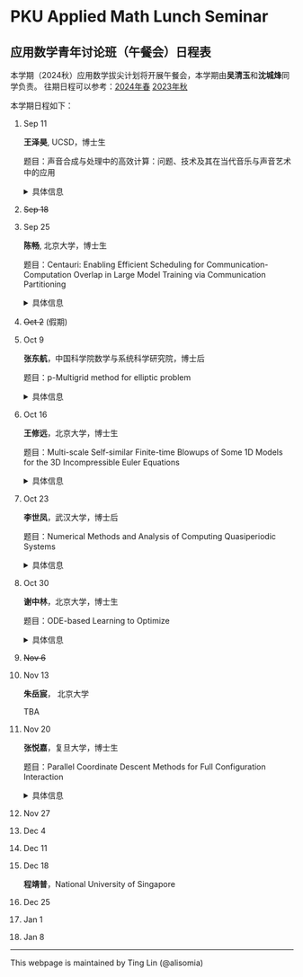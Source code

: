 # PKU Applied Math Lunch Seminar

## 应用数学青年讨论班（午餐会）日程表

本学期（2024秋）应用数学拔尖计划将开展午餐会，本学期由**吴清玉**和**沈城烽**同学负责。
往期日程可以参考：[2024年春](2024Spring.html) [2023年秋](2023Fall.html)

本学期日程如下：

1. Sep 11

    **王泽昊**, UCSD，博士生

    题目：声音合成与处理中的高效计算：问题、技术及其在当代音乐与声音艺术中的应用

    <details>
    <summary>具体信息</summary>
    
    <p>
    <b>摘要</b>:

    随着电子和数字技术的兴起，音乐和声音艺术经历了巨大的变革。与传统的大规模计算挑战不同，计算在音乐和声音艺术中的应用面临着独特的限制，例如对实时性和交互性的需求、在低功耗微控制器上实现的必要性，以及在精确性与听觉感知之间的微妙平衡。在此次演讲中，我将重点探讨当代音乐和声音艺术中的声音合成与处理的高效计算。我将首先介绍计算在这些艺术领域中的应用，特别是在声音合成与处理方面。随后，我将讨论各种算法及其在不同硬件平台上的实现，结合我在物理建模声音合成和乐器设计方面的研究与实践。最后，我将分享我对这些较为成熟的技术在音乐和声音艺术实践中潜在应用的看法。
    </p>
    <p>
    <b>报告人信息</b>:

    王泽昊是一名计算机音乐研究者和实践者，常驻于圣地亚哥和上海。他目前是加州大学圣地亚哥分校（UCSD）音乐系的计算机音乐博士候选人，导师为Tom Erbe教授和Miller Puckette教授，同时也在上海纽约大学（NYU Shanghai）担任Alex Ruthmann教授的访问研究员。此前，他在北京大学数学科学学院获得了学士学位。他的研究涵盖了音乐声学、声音合成和乐器设计，并与斯坦福大学CCRMA、爱丁堡大学和纽约大学等知名机构的艺术家和研究人员紧密合作。他的研究曾在包括斯坦福大学CCRMA、罗切斯特大学以及斯德哥尔摩皇家音乐学院在内的多个国际场合进行展示。王泽昊也是一位活跃的作曲家和声音设计师，特别专注于戏剧艺术领域。他为戏剧艺术创作的作曲与声音设计曾在北京和纽约市上演。
    </p>
    
    </details>

1. ~~Sep 18~~
1. Sep 25

    **陈畅**, 北京大学，博士生
    
    题目：Centauri: Enabling Efficient Scheduling for Communication-Computation Overlap in Large Model Training via Communication Partitioning

    <details>
    <summary>具体信息</summary>
    <p>
    <b>摘要</b>:

    Efficiently training large language models (LLMs) necessitates the adoption of hybrid parallel methods, integrating multiple communications collectives within distributed partitioned graphs. Overcoming communication bottlenecks is crucial and is often achieved through communication and computation overlaps. However, existing overlap methodologies tend to lean towards either fine-grained kernel fusion or limited operation scheduling, constraining performance optimization in heterogeneous training environments.
    In this talk, we introduce Centauri, an innovative framework that encompasses comprehensive communication partitioning and hierarchical scheduling schemes for optimized overlap. We propose a partition space comprising three inherent abstraction dimensions: primitive substitution, topology-aware group partitioning, and workload partitioning. To determine the efficient overlap of communication and computation operators, we decompose the scheduling tasks in hybrid parallel training into three hierarchical tiers: operation, layer, and model. Through these techniques, our framework Centauri effectively overlaps communication latency and enhances hardware utilization.
    </p>
    <p>
    <b>报告人信息</b>:

    陈畅是北京大学前沿交叉学科研究院的博士研究生，导师为杨超。她的研究方向为高性能与分布式计算，大规模机器学习系统和分布式系统。她在本次报告的工作获得了ASPLOS 2024 Best Paper award。

    </p>
    </details>


1. ~~Oct 2~~ (假期)
1. Oct 9

    **张东航**，中国科学院数学与系统科学研究院，博士后

    题目：p-Multigrid method for elliptic problem

    <details>
    <summary>具体信息</summary>
    <p>
    <b>摘要</b>:

    In this talk, we propose the two-level and W-cycle algorithms of p-multigrid method designed to solve the linear systems of equations generated from p-version symmetric interior penalty discontinuous Galerkin (SIPDG) discretizations for elliptic problems. This SIPDG discretization employs hierarchical Legendre polynomial basis functions, where we can design restriction and prolongation operators between different discrete polynomial spaces naturally. Inspired by the uniform convergence theory of the W-cycle algorithm of hp-multigrid method in [P. F. Antonietti, et.al., SIAM J. Numer. Anal., 53 (2015)], we extend their work by providing a more refined matrix-based analysis. Specifically, we estimate the spectral radius of the stiffness matrix and its diagonal matrix, assess the approximation property of coarsest level correction, and analyze the smoothing properties of polynomial smoother based on fourth-kind Chebyshev polynomial iterative method. Building on these foundations, we provide a rigorous matrix-based convergence analysis for the proposed p-multigrid method, considering both inherited and non-inherited bilinear forms of SIPDG discretization. Our theoretical results show significant improvement over [P. F. Antonietti, et.al., SIAM J. Numer. Anal., 53 (2015)], reducing the required number of smoothing steps from O(p^2) to O(p), where p is the polynomial degree of the discrete broken polynomial space. Moreover, the convergence rate remains independent of the mesh size. Finally, several numerical experiments are presented to validate our theoretical findings.
    </p>
    <p>
    <b>报告人信息</b>:

    张东航，2015-2020 中国科学院数学与系统科学院，计算数学博士；2020-2023北京大学北京国际数学研究中心，博士后; 2023年至今，中国科学院数学与系统科学研究院基础软件研究中心。

    </p>
    </details>
1. Oct 16

   **王修远**，北京大学，博士生

   题目：Multi-scale Self-similar Finite-time Blowups of Some 1D Models for the 3D Incompressible Euler Equations

    <details>
    <summary>具体信息</summary>
    <p>
    <b>摘要</b>:

    The fundamental problem on the global regularity of the 3D Euler and Navier-Stokes equations with smooth initial data remains one of the most challenging open problems in fluid dynamics. To investigate the competition between advection and vortex stretching in the 3D Euler equations, several one-dimensional models have been proposed, including the generalized Constantin–Lax–Majda model and the one-dimensional Hou-Luo model. In this talk, we will present our recent results on self-similar finite-time blowup solutions for these models. We establish the existence of exact self-similar finite-time blowups using a novel fixed-point method and present new findings regarding the existence of singular blowup profiles. Additionally, we will introduce a novel class of asymptotically self-similar blowup that has multi-scale features, revealing a potential new mechanism for blowup in the 3D Euler equations.
    </p>
    <p>
    <b>报告人信息</b>:

    王修远是北京大学数学科学学院的计算数学博士生，导师为黄得老师，研究方向是流体力学方程的爆破解存在性问题。本次报告的部分工作发表于期刊Archive for Rational Mechanics and Analysis。

    </p>
    </details>
1. Oct 23

   **李世凤**，武汉大学，博士后

   题目：Numerical Methods and Analysis of Computing Quasiperiodic Systems

    <details>
    <summary>具体信息</summary>
    <p>
    <b>摘要</b>:

    Quasiperiodic systems are important space-filling ordered structures, without decay and translational invariance. How to solve quasiperiodic systems accurately and efficiently is of great challenge. A useful approach, the projection method (PM) [J. Comput. Phys. , 256: 428, 2014], has been proposed to compute quasiperiodic systems. However, there is a lack of theoretical analysis of PM. In this report, we present a rigorous convergence analysis of the PM by establishing a mathematical framework of quasiperiodic functions and their high-dimensional periodic functions. We also give a theoretical analysis of the quasiperiodic spectral method (QSM) based on this framework. Moreover, we investigate the accuracy and efficiency of PM, QSM and periodic approximation method in solving the linear time-dependent quasiperiodic Schrödinger equation.
    </p>
    <p>
    <b>报告人信息</b>:

    李世凤，武汉大学博士后，主要从事准周期系统的计算方法及理论分析的研究。目前，在SINUM、Automatica、J Sci. Conput.等国内外知名期刊接受并发表了多篇论文。

    </p>
    </details>
1. Oct 30

   **谢中林**，北京大学，博士生

   题目：ODE-based Learning to Optimize

    <details>
    <summary>具体信息</summary>
    <p>
    <b>摘要</b>:

    Recent years have seen a growing interest in understanding acceleration methods through the lens of ordinary differential equations (ODEs). Despite the theoretical advancements, translating the rapid convergence observed in continuous-time models to discrete-time iterative methods poses significant challenges. In this talk, we present a comprehensive framework integrating the inertial systems with Hessian-driven damping (ISHD) and learning-based approaches for developing optimization methods. We first establish the convergence condition for ensuring the convergence of the solution trajectory of ISHD. Then, we show that provided the stability condition, the sequence generated through the explicit Euler discretization of ISHD converges, which gives a large family of practical optimization methods. In order to select the best optimization method in this family, we introduce the stopping time, the time required for an optimization method derived from ISHD to achieve a predefined level of suboptimality. Then, we formulate a novel learning to optimize (L2O) problem aimed at minimizing the stopping time subject to the convergence and stability condition. Empirical validation of our framework is conducted through extensive numerical experiments. These experiments showcase the superior performance of the learned optimization methods.
    </p>
    <p>
    <b>报告人信息</b>:

    谢中林，北京大学数学科学学院博士生，导师为文再文教授。他于2021年在北京大学获得学士学位。他的研究兴趣集中在深度学习和优化领域，包括加速算法、学习优化和基于微分方程设计优化算法。

    </p>
    </details>
1. ~~Nov 6~~
1. Nov 13

    **朱岳宸**， 北京大学

    TBA

1. Nov 20

   **张悦嘉**，复旦大学，博士生

   题目：Parallel Coordinate Descent Methods for Full Configuration Interaction

    <details>
    <summary>具体信息</summary>
    <p>
    <b>摘要</b>:

    Solving the time-independent Schrödinger equation gives us full access to the chemical properties of molecules. Among all the ab-initio methods, full configuration interaction (FCI) provides the numerically exact solution under a predefined basis set. However, the FCI problem scales exponentially with respect to the number of bases and electrons and suffers from the curse of dimensionality. We develop a mutli-threaded parallel coordinate descent full configuration interaction algorithm, for the electronic structure ground-state calculation in the configuration interaction framework. The algorithm solves an unconstrained nonconvex optimization problem, via a modified block coordinate descent method with a deterministic compression strategy. CDFCI captures and updates appreciative determinants with different frequencies proportional to their importance. We demonstrate the efficiency of the algorithm on practical systems.
    </p>
    <p>
    <b>报告人信息</b>:

    张悦嘉是复旦大学的计算数学博士生。

    </p>
    </details>
1. Nov 27
1. Dec 4
1. Dec 11
1. Dec 18

   **程靖普**，National University of Singapore
1. Dec 25
1. Jan 1
1. Jan 8






-----
This webpage is maintained by Ting Lin (@alisomia)
